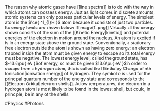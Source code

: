 The reason why atomic gases have [[line spectra]] is to do with the way in which atoms can possess energy. Just as light comes in discrete amounts, atomic systems can only possess particular levels of energy. The simplest atom is the $\ce{ ^1_{1}H }$ atom because it consists of just two particles. Its energy levels are shown below:
![[image(1).png]]
Virtually all the energy shown consists of the sum of the [[Kinetic Energy|kinetic]] and potential energies of the electron in motion around the nucleus. An atom is excited if is in an energy state above the ground state. Conventionally, a stationary free electron outside the atom is shown as having zero energy; an electron trapped inside the atom must be given energy to escape so its total energy must be negative. The lowest energy level, called the ground state, has $-13.6\pu{ eV }$of energy, so must be given $13.6\pu{ eV }$in order to escape from a hydrogen atom, this is called the [[Enthalpy Change of nth Ionisation|ionisation energy]] of hydrogen. They symbol $n$ is used for the principal quantum number of the energy state and corresponds to the [[Electron Orbital|electron shells]]. At low temperatures, the electron in a hydrogen atom is most likely to be found in the lowest shell, but could, in principle, be in any of the shells

#Physics #Photons 